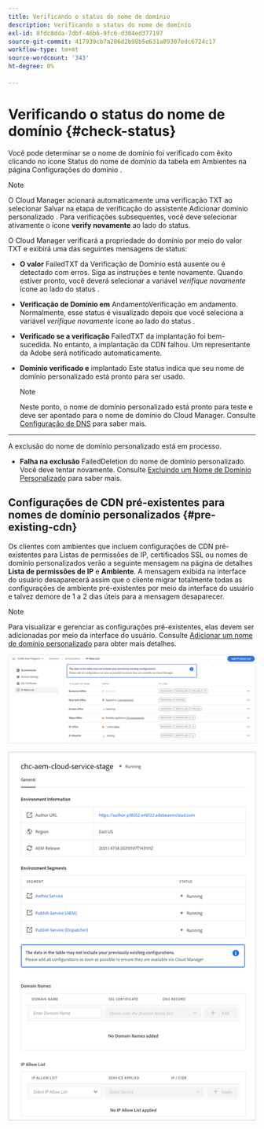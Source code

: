 ```yaml
---
title: Verificando o status do nome de domínio
description: Verificando o status do nome de domínio
exl-id: 8fdc8dda-7dbf-46b6-9fc6-d304ed377197
source-git-commit: 417939cb7a206d2b98b5e631a09307edc6724c17
workflow-type: tm+mt
source-wordcount: '343'
ht-degree: 0%

---
```


# Verificando o status do nome de domínio {#check-status}

Você pode determinar se o nome de domínio foi verificado com êxito clicando no ícone Status do nome de domínio da tabela em Ambientes na página Configurações do domínio .

>[!NOTE]
>O Cloud Manager acionará automaticamente uma verificação TXT ao selecionar Salvar na etapa de verificação do assistente Adicionar domínio personalizado . Para verificações subsequentes, você deve selecionar ativamente o ícone **verify novamente** ao lado do status.

O Cloud Manager verificará a propriedade do domínio por meio do valor TXT e exibirá uma das seguintes mensagens de status:

* **O valor**
FailedTXT da Verificação de Domínio está ausente ou é detectado com erros. Siga as instruções e tente novamente. Quando estiver pronto, você deverá selecionar a variável 
*verifique novamente* ícone ao lado do status .

* **Verificação de Domínio em**
AndamentoVerificação em andamento. Normalmente, esse status é visualizado depois que você seleciona a variável 
*verifique novamente* ícone ao lado do status .

* **Verificado se a verificação**
FailedTXT da implantação foi bem-sucedida. No entanto, a implantação da CDN falhou. Um representante da Adobe será notificado automaticamente.

* **Domínio verificado e**
implantado Este status indica que seu nome de domínio personalizado está pronto para ser usado.
   >[!NOTE]
   >Neste ponto, o nome de domínio personalizado está pronto para teste e deve ser apontado para o nome de domínio do Cloud Manager. Consulte [Configuração de DNS](/help/implementing/cloud-manager/custom-domain-names/configure-dns-settings.md) para saber mais.

* ****
A exclusão do nome de domínio personalizado está em processo.

* **Falha na exclusão**
FailedDeletion do nome de domínio personalizado. Você deve tentar novamente. Consulte [Excluindo um Nome de Domínio Personalizado](/help/implementing/cloud-manager/custom-domain-names/delete-custom-domain-name.md) para saber mais.


## Configurações de CDN pré-existentes para nomes de domínio personalizados {#pre-existing-cdn}

Os clientes com ambientes que incluem configurações de CDN pré-existentes para Listas de permissões de IP, certificados SSL ou nomes de domínio personalizados verão a seguinte mensagem na página de detalhes **Lista de permissões de IP** e **Ambiente**. A mensagem exibida na interface do usuário desaparecerá assim que o cliente migrar totalmente todas as configurações de ambiente pré-existentes por meio da interface do usuário e talvez demore de 1 a 2 dias úteis para a mensagem desaparecer.

>[!NOTE]
>Para visualizar e gerenciar as configurações pré-existentes, elas devem ser adicionadas por meio da interface do usuário. Consulte [Adicionar um nome de domínio personalizado](/help/implementing/cloud-manager/custom-domain-names/add-custom-domain-name.md) para obter mais detalhes.

![](/help/implementing/cloud-manager/assets/ip-allow-list-message1.png)

![](/help/implementing/cloud-manager/assets/ip-allow-list-message2.png)
